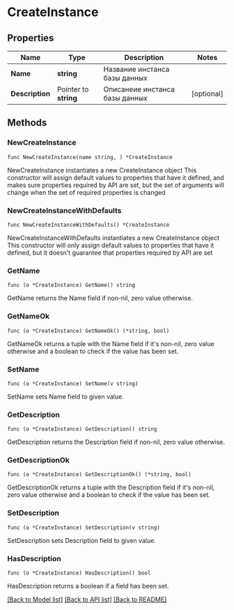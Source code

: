 # CreateInstance

## Properties

Name | Type | Description | Notes
------------ | ------------- | ------------- | -------------
**Name** | **string** | Название инстанса базы данных | 
**Description** | Pointer to **string** | Описанеие инстанса базы данных | [optional] 

## Methods

### NewCreateInstance

`func NewCreateInstance(name string, ) *CreateInstance`

NewCreateInstance instantiates a new CreateInstance object
This constructor will assign default values to properties that have it defined,
and makes sure properties required by API are set, but the set of arguments
will change when the set of required properties is changed

### NewCreateInstanceWithDefaults

`func NewCreateInstanceWithDefaults() *CreateInstance`

NewCreateInstanceWithDefaults instantiates a new CreateInstance object
This constructor will only assign default values to properties that have it defined,
but it doesn't guarantee that properties required by API are set

### GetName

`func (o *CreateInstance) GetName() string`

GetName returns the Name field if non-nil, zero value otherwise.

### GetNameOk

`func (o *CreateInstance) GetNameOk() (*string, bool)`

GetNameOk returns a tuple with the Name field if it's non-nil, zero value otherwise
and a boolean to check if the value has been set.

### SetName

`func (o *CreateInstance) SetName(v string)`

SetName sets Name field to given value.


### GetDescription

`func (o *CreateInstance) GetDescription() string`

GetDescription returns the Description field if non-nil, zero value otherwise.

### GetDescriptionOk

`func (o *CreateInstance) GetDescriptionOk() (*string, bool)`

GetDescriptionOk returns a tuple with the Description field if it's non-nil, zero value otherwise
and a boolean to check if the value has been set.

### SetDescription

`func (o *CreateInstance) SetDescription(v string)`

SetDescription sets Description field to given value.

### HasDescription

`func (o *CreateInstance) HasDescription() bool`

HasDescription returns a boolean if a field has been set.


[[Back to Model list]](../README.md#documentation-for-models) [[Back to API list]](../README.md#documentation-for-api-endpoints) [[Back to README]](../README.md)


